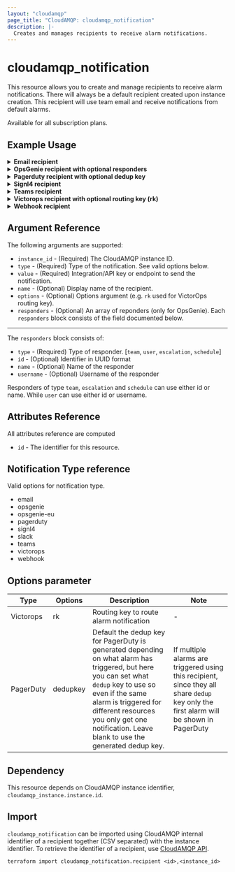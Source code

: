 ```yaml
---
layout: "cloudamqp"
page_title: "CloudAMQP: cloudamqp_notification"
description: |-
  Creates and manages recipients to receive alarm notifications.
---
```


# cloudamqp_notification

This resource allows you to create and manage recipients to receive alarm notifications. There will
always be a default recipient created upon instance creation. This recipient will use team email and
receive notifications from default alarms.

Available for all subscription plans.

## Example Usage

<details>
  <summary>
    <b>Email recipient</b>
  </summary>

```hcl
resource "cloudamqp_notification" "email_recipient" {
  instance_id = cloudamqp_instance.instance.id
  type        = "email"
  value       = "alarm@example.com"
  name        = "alarm"
}
```

</details>

<details>
  <summary>
    <b>OpsGenie recipient with optional responders</b>
  </summary>

```hcl
resource "cloudamqp_notification" "opsgenie_recipient" {
  instance_id = cloudamqp_instance.instance.id
  type        = "opsgenie" # or "opsgenie-eu"
  value       = "<api-key>"
  name        = "OpsGenie"
  responders {
    type = "team"
    id   = "<team-uuid>"
  }
  responders {
    type = "user"
    username   = "<username>"
  }
}
```

</details>

<details>
  <summary>
    <b>Pagerduty recipient with optional dedup key</b>
  </summary>

```hcl
resource "cloudamqp_notification" "pagerduty_recipient" {
  instance_id = cloudamqp_instance.instance.id
  type        = "pagerduty"
  value       = "<integration-key>"
  name        = "PagerDuty"
  options     = {
    "dedupkey" = "DEDUPKEY"
  }
}
```

</details>

<details>
  <summary>
    <b>Signl4 recipient</b>
  </summary>

```hcl
resource "cloudamqp_notification" "signl4_recipient" {
  instance_id = cloudamqp_instance.instance.id
  type        = "signl4"
  value       = "<team-secret>"
  name        = "Signl4"
}
```

</details>

<details>
  <summary>
    <b>Teams recipient</b>
  </summary>

```hcl
resource "cloudamqp_notification" "teams_recipient" {
  instance_id = cloudamqp_instance.instance.id
  type        = "teams"
  value       = "<teams-webhook-url>"
  name        = "Teams"
}
```

</details>

<details>
  <summary>
    <b>Victorops recipient with optional routing key (rk)</b>
  </summary>

```hcl
resource "cloudamqp_notification" "victorops_recipient" {
  instance_id = cloudamqp_instance.instance.id
  type        = "victorops"
  value       = "<integration-key>"
  name        = "Victorops"
  options     = {
    "rk" = "ROUTINGKEY"
  }
}
```

</details>

<details>
  <summary>
    <b>Webhook recipient</b>
  </summary>

```hcl
resource "cloudamqp_notification" "webhook_recipient" {
  instance_id = cloudamqp_instance.instance.id
  type        = "webhook"
  value       = "<webhook-url>"
  name        = "Webhook"
}
```

</details>

## Argument Reference

The following arguments are supported:

* `instance_id` - (Required) The CloudAMQP instance ID.
* `type`        - (Required) Type of the notification. See valid options below.
* `value`       - (Required) Integration/API key or endpoint to send the notification.
* `name`        - (Optional) Display name of the recipient.
* `options`     - (Optional) Options argument (e.g. `rk` used for VictorOps routing key).
* `responders`  - (Optional) An array of reponders (only for OpsGenie). Each `responders` block
consists of the field documented below.

___

The `responders` block consists of:

* `type`      - (Required) Type of responder. [`team`, `user`, `escalation`, `schedule`]
* `id`        - (Optional) Identifier in UUID format
* `name`      - (Optional) Name of the responder
* `username`  - (Optional) Username of the responder

Responders of type `team`, `escalation` and `schedule` can use either id or name.
While `user` can use either id or username.

## Attributes Reference

All attributes reference are computed

* `id`  - The identifier for this resource.

## Notification Type reference

Valid options for notification type.

* email
* opsgenie
* opsgenie-eu
* pagerduty
* signl4
* slack
* teams
* victorops
* webhook

## Options parameter

| Type      | Options  | Description | Note |
|---|---|---|---|
| Victorops | rk       | Routing key to route alarm notification | - |
| PagerDuty | dedupkey | Default the dedup key for PagerDuty is generated depending on what alarm has triggered, but here you can set what `dedup` key to use so even if the same alarm is triggered for different resources you only get one notification. Leave blank to use the generated dedup key. | If multiple alarms are triggered using this recipient, since they all share `dedup` key only the first alarm will be shown in PagerDuty |

## Dependency

This resource depends on CloudAMQP instance identifier, `cloudamqp_instance.instance.id`.

## Import

`cloudamqp_notification` can be imported using CloudAMQP internal identifier of a recipient together
(CSV separated) with the instance identifier. To retrieve the identifier of a recipient, use
[CloudAMQP API](https://docs.cloudamqp.com/cloudamqp_api.html#list-recipients).

`terraform import cloudamqp_notification.recipient <id>,<instance_id>`
